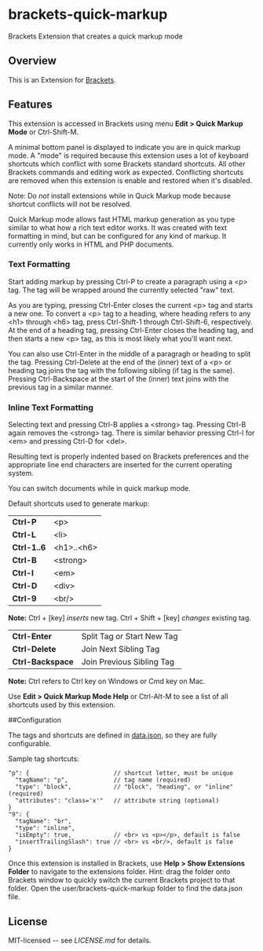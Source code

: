 brackets-quick-markup
=====================

Brackets Extension that creates a quick markup mode 

## Overview

This is an Extension for [Brackets](https://github.com/adobe/brackets). 

## Features

This extension is accessed in Brackets using menu **Edit &gt; Quick Markup Mode** or Ctrl-Shift-M.

A minimal bottom panel is displayed to indicate you are in quick markup mode. A &quot;mode&quot;
is required because this extension uses a lot of keyboard shortcuts which conflict with
some Brackets standard shortcuts. All other Brackets commands and editing work as expected.
Conflicting shortcuts are removed when this extension is enable and restored when it's disabled.

Note: Do *not* install extensions while in Quick Markup mode because shortcut conflicts will not be resolved.

Quick Markup mode allows fast HTML markup generation as you type similar to what how a
rich text editor works. It was created with text formatting in mind, but can be configured
for any kind of markup. It currently only works in HTML and PHP documents.

### Text Formatting
Start adding markup by pressing Ctrl-P to create a paragraph using a &lt;p&gt; tag.
The tag will be wrapped around the currently selected &quot;raw&quot; text.

As you are typing, pressing Ctrl-Enter closes the current &lt;p&gt; tag and starts a new one.
To convert a &lt;p&gt; tag to a heading, where heading refers to any &lt;h1&gt; through
&lt;h6&gt; tag, press Ctrl-Shift-1 through Ctrl-Shift-6, respectively. At the end of a heading tag,
pressing Ctrl-Enter closes the heading tag, and then starts a new &lt;p&gt; tag,
as this is most likely what you'll want next.

You can also use Ctrl-Enter in the middle of a paragragh or heading to split the tag.
Pressing Ctrl-Delete at the end of the (inner) text of a &lt;p&gt;
or heading tag joins the tag with the following sibling (if tag is the same).
Pressing Ctrl-Backspace at the start of the (inner) text joins with the previous
tag in a similar manner.

### Inline Text Formatting
Selecting text and pressing Ctrl-B applies a &lt;strong&gt; tag.
Pressing Ctrl-B again removes the &lt;strong&gt; tag.
There is similar behavior pressing Ctrl-I for &lt;em&gt;
and pressing Ctrl-D for &lt;del&gt;.

Resulting text is properly indented based on Brackets preferences and
the appropriate line end characters are inserted for the current operating system.

You can switch documents while in quick markup mode.

Default shortcuts used to generate markup:

<table>
  <tr>
    <td><strong>Ctrl-P</strong></td>
    <td>&lt;p&gt;</td>
  </tr>
  <tr>
    <td><strong>Ctrl-L</strong></td>
    <td>&lt;li&gt;</td>
  </tr>
  <tr>
    <td><strong>Ctrl-1..6</strong></td>
    <td>&lt;h1&gt;..&lt;h6&gt;</td>
  </tr>
  <tr>
    <td><strong>Ctrl-B</strong></td>
    <td>&lt;strong&gt;</td>
  </tr>
  <tr>
    <td><strong>Ctrl-I</strong></td>
    <td>&lt;em&gt;</td>
  </tr>
  <tr>
    <td><strong>Ctrl-D</strong></td>
    <td>&lt;div&gt;</td>
  </tr>
  <tr>
    <td><strong>Ctrl-9</strong></td>
    <td>&lt;br/&gt;</td>
  </tr>
</table>

**Note:** Ctrl + [key] *inserts* new tag. Ctrl + Shift + [key] *changes* existing tag.

<table>
  <tr>
    <td><strong>Ctrl-Enter</strong></td>
    <td>Split Tag or Start New Tag</td>
  </tr>
  <tr>
    <td><strong>Ctrl-Delete</strong></td>
    <td>Join Next Sibling Tag</td>
  </tr>
  <tr>
    <td><strong>Ctrl-Backspace</strong></td>
    <td>Join Previous Sibling Tag</td>
  </tr>
</table>

**Note:** Ctrl refers to Ctrl key on Windows or Cmd key on Mac.

Use **Edit &gt; Quick Markup Mode Help** or Ctrl-Alt-M to see a list of all shortcuts used by this extension.

##Configuration

The tags and shortcuts are defined in [data.json](https://github.com/redmunds/brackets-quick-markup/blob/master/data.json),
so they are fully configurable.

Sample tag shortcuts:

```
"p": {                        // shortcut letter, must be unique
  "tagName": "p",             // tag name (required)
  "type": "block",            // "block", "heading", or "inline" (required)
  "attributes": "class='x'"   // attribute string (optional)
}
"9": {
  "tagName": "br",
  "type": "inline",
  "isEmpty": true,            // <br> vs <p></p>, default is false
  "insertTrailingSlash": true // <br> vs <br/>, default is false
}
```

Once this extension is installed in Brackets, use **Help > Show Extensions Folder** to navigate
to the extensions folder. Hint: drag the folder onto Brackets window to quickly switch the current
Brackets project to that folder. Open the user/brackets-quick-markup folder to find the data.json file.

## License

MIT-licensed -- see _LICENSE.md_ for details.
